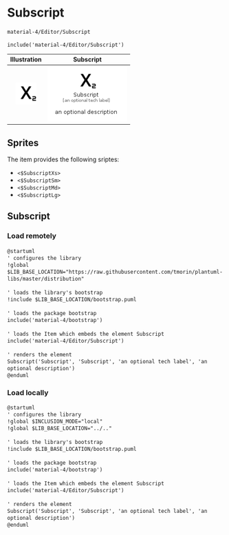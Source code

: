 # Subscript


```text
material-4/Editor/Subscript
```

```text
include('material-4/Editor/Subscript')
```



| Illustration | Subscript |
| :---: | :---: |
| ![illustration for Illustration](../../material-4/Editor/Subscript.png) | ![illustration for Subscript](../../material-4/Editor/Subscript.Local.png) |



## Sprites
The item provides the following sriptes:

- `<$SubscriptXs>`
- `<$SubscriptSm>`
- `<$SubscriptMd>`
- `<$SubscriptLg>`





## Subscript

### Load remotely
```plantuml
@startuml
' configures the library
!global $LIB_BASE_LOCATION="https://raw.githubusercontent.com/tmorin/plantuml-libs/master/distribution"

' loads the library's bootstrap
!include $LIB_BASE_LOCATION/bootstrap.puml

' loads the package bootstrap
include('material-4/bootstrap')

' loads the Item which embeds the element Subscript
include('material-4/Editor/Subscript')

' renders the element
Subscript('Subscript', 'Subscript', 'an optional tech label', 'an optional description')
@enduml
```

### Load locally
```plantuml
@startuml
' configures the library
!global $INCLUSION_MODE="local"
!global $LIB_BASE_LOCATION="../.."

' loads the library's bootstrap
!include $LIB_BASE_LOCATION/bootstrap.puml

' loads the package bootstrap
include('material-4/bootstrap')

' loads the Item which embeds the element Subscript
include('material-4/Editor/Subscript')

' renders the element
Subscript('Subscript', 'Subscript', 'an optional tech label', 'an optional description')
@enduml
```

